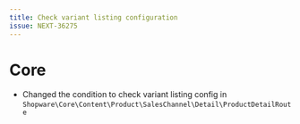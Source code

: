 ```yaml
---
title: Check variant listing configuration
issue: NEXT-36275
---
```

# Core
* Changed the condition to check variant listing config in `Shopware\Core\Content\Product\SalesChannel\Detail\ProductDetailRoute`
